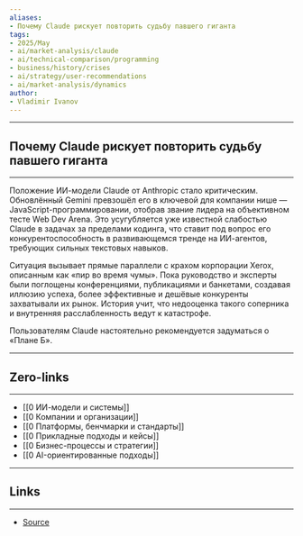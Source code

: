 ```yaml
---
aliases: 
- Почему Claude рискует повторить судьбу павшего гиганта 
tags:
- 2025/May
- ai/market-analysis/claude
- ai/technical-comparison/programming
- business/history/crises
- ai/strategy/user-recommendations
- ai/market-analysis/dynamics
author:
- Vladimir Ivanov
---
```

-----
##  Почему Claude рискует повторить судьбу павшего гиганта 
-----
Положение ИИ-модели Claude от Anthropic стало критическим. Обновлённый Gemini превзошёл его в ключевой для компании нише — JavaScript-программировании, отобрав звание лидера на объективном тесте Web Dev Arena. Это усугубляется уже известной слабостью Claude в задачах за пределами кодинга, что ставит под вопрос его конкурентоспособность в развивающемся тренде на ИИ-агентов, требующих сильных текстовых навыков.

Ситуация вызывает прямые параллели с крахом корпорации Xerox, описанным как «пир во время чумы». Пока руководство и эксперты были поглощены конференциями, публикациями и банкетами, создавая иллюзию успеха, более эффективные и дешёвые конкуренты захватывали их рынок. История учит, что недооценка такого соперника и внутренняя расслабленность ведут к катастрофе.

Пользователям Claude настоятельно рекомендуется задуматься о «Плане Б».

---
## Zero-links
---
- [[0 ИИ-модели и системы]]
- [[0 Компании и организации]]
- [[0 Платформы, бенчмарки и стандарты]]
- [[0 Прикладные подходы и кейсы]]
- [[0 Бизнес-процессы и стратегии]]
- [[0 AI-ориентированные подходы]]


---
## Links
---
- [Source](https://t.me/turboproject/1661)